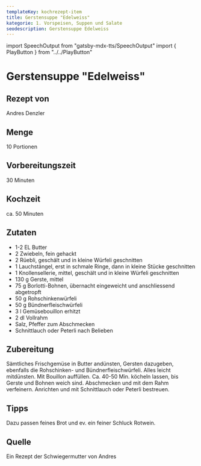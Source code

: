 ```yaml
---
templateKey: kochrezept-item
title: Gerstensuppe "Edelweiss"
kategorie: 1. Vorspeisen, Suppen und Salate
seodescription: Gerstensuppe Edelweiss
---
```

import SpeechOutput from "gatsby-mdx-tts/SpeechOutput"
import { PlayButton } from "../../PlayButton"

<SpeechOutput id="kochrezept-andres-denzler-gerstensuppe-edelweiss" customPlayButton={PlayButton}>

# Gerstensuppe "Edelweiss"

## Rezept von

Andres Denzler

## Menge

10 Portionen

## Vorbereitungszeit

30 Minuten

## Kochzeit

ca. 50 Minuten

## Zutaten
-	1-2 EL Butter
-	2 Zwiebeln, fein gehackt 
-	2 Rüebli, geschält und in kleine Würfeli geschnitten
-	1 Lauchstängel, erst in schmale Ringe, dann in kleine Stücke geschnitten
-	1 Knollensellerie, mittel, geschält und in kleine Würfeli geschnitten 
-	130 g Gerste, mittel
-	75 g Borlotti-Bohnen, übernacht eingeweicht und anschliessend abgetropft
-	50 g Rohschinkenwürfeli
-	50 g Bündnerfleischwürfeli
-	3 l Gemüsebouillon erhitzt
-	2 dl Vollrahm
-	Salz, Pfeffer zum Abschmecken
-	Schnittlauch oder Peterli nach Belieben

## Zubereitung

Sämtliches Frischgemüse in Butter andünsten, Gersten dazugeben, ebenfalls die Rohschinken- und Bündnerfleischwürfeli. Alles leicht mitdünsten. Mit Bouillon auffüllen. Ca. 40-50 Min. köcheln lassen, bis Gerste und Bohnen weich sind. Abschmecken und mit dem Rahm verfeinern. Anrichten und mit Schnittlauch oder Peterli bestreuen. 

## Tipps

Dazu passen feines Brot und ev. ein feiner Schluck Rotwein.

## Quelle
Ein Rezept der Schwiegermutter von Andres

</SpeechOutput>